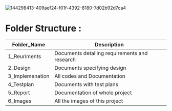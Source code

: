 
![144298413-409aef24-f01f-4392-8180-7d02b92d7ca4](https://user-images.githubusercontent.com/94366020/144354966-69f247f0-b9fc-47a2-a64f-6f13f8dee894.png)



# Folder Structure :

Folder_Name      |  Description
-----------------|--------------
1_Reuriments     |  Documents detailing requirements and research
2_Design         |  Documents specifying design
3_Implemenation  |  All codes and Documentation
4_Testplan       |  Documents with test plans
  5_Report       |  Documentation of whole project
6_Images         |  All the images of this project

